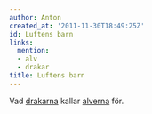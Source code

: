 ```yaml
---
author: Anton
created_at: '2011-11-30T18:49:25Z'
id: Luftens barn
links:
  mention:
  - alv
  - drakar
title: Luftens barn
---
```


Vad [drakarna] kallar [alverna] för.

  [drakarna]: drakar
  [alverna]: alv
